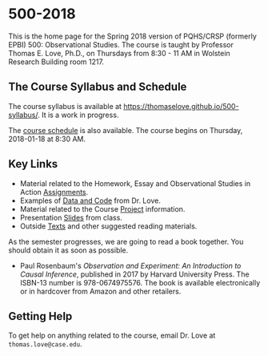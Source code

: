 # 500-2018

This is the home page for the Spring 2018 version of PQHS/CRSP (formerly EPBI) 500: Observational Studies. The course is taught by Professor Thomas E. Love, Ph.D., on Thursdays from 8:30 - 11 AM in Wolstein Research Building room 1217.

## The Course Syllabus and Schedule

The course syllabus is available at https://thomaselove.github.io/500-syllabus/. It is a work in progress.

The [course schedule](https://github.com/THOMASELOVE/500-2018/blob/master/SCHEDULE.md) is also available. The course begins on Thursday, 2018-01-18 at 8:30 AM.

## Key Links

- Material related to the Homework, Essay and Observational Studies in Action [Assignments](https://github.com/THOMASELOVE/500-2018/tree/master/assignments).
- Examples of [Data and Code](https://github.com/THOMASELOVE/500-2018/tree/master/data-and-code) from Dr. Love.
- Material related to the Course [Project](https://github.com/THOMASELOVE/500-2018/tree/master/projects) information.
- Presentation [Slides](https://github.com/THOMASELOVE/500-2018/tree/master/slides) from class. 
- Outside [Texts](https://github.com/THOMASELOVE/500-2018/tree/master/texts) and other suggested reading materials.

As the semester progresses, we are going to read a book together. You should obtain it as soon as possible.

- Paul Rosenbaum's *Observation and Experiment: An Introduction to Causal Inference*, published in 2017 by Harvard University Press. The ISBN-13 number is 978-0674975576. The book is available electronically or in hardcover from Amazon and other retailers.

## Getting Help

To get help on anything related to the course, email Dr. Love at `thomas.love@case.edu`.
